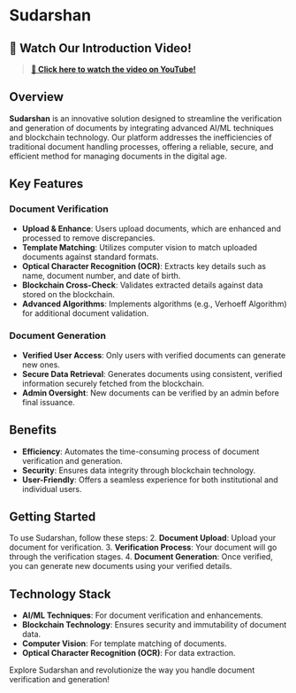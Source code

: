 # Sudarshan

## 📢 **Watch Our Introduction Video!**
> **[🎥 Click here to watch the video on YouTube!](https://www.youtube.com/watch?v=BXA8L5ZDczY)**

## Overview

**Sudarshan** is an innovative solution designed to streamline the verification and generation of documents by integrating advanced AI/ML techniques and blockchain technology. Our platform addresses the inefficiencies of traditional document handling processes, offering a reliable, secure, and efficient method for managing documents in the digital age.

## Key Features

### Document Verification
- **Upload & Enhance**: Users upload documents, which are enhanced and processed to remove discrepancies.
- **Template Matching**: Utilizes computer vision to match uploaded documents against standard formats.
- **Optical Character Recognition (OCR)**: Extracts key details such as name, document number, and date of birth.
- **Blockchain Cross-Check**: Validates extracted details against data stored on the blockchain.
- **Advanced Algorithms**: Implements algorithms (e.g., Verhoeff Algorithm) for additional document validation.

### Document Generation
- **Verified User Access**: Only users with verified documents can generate new ones.
- **Secure Data Retrieval**: Generates documents using consistent, verified information securely fetched from the blockchain.
- **Admin Oversight**: New documents can be verified by an admin before final issuance.

## Benefits
- **Efficiency**: Automates the time-consuming process of document verification and generation.
- **Security**: Ensures data integrity through blockchain technology.
- **User-Friendly**: Offers a seamless experience for both institutional and individual users.

## Getting Started

To use Sudarshan, follow these steps:
2. **Document Upload**: Upload your document for verification.
3. **Verification Process**: Your document will go through the verification stages.
4. **Document Generation**: Once verified, you can generate new documents using your verified details.

## Technology Stack
- **AI/ML Techniques**: For document verification and enhancements.
- **Blockchain Technology**: Ensures security and immutability of document data.
- **Computer Vision**: For template matching of documents.
- **Optical Character Recognition (OCR)**: For data extraction.

Explore Sudarshan and revolutionize the way you handle document verification and generation!
